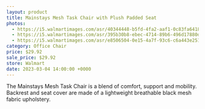 ```yaml
---
layout: product
title: Mainstays Mesh Task Chair with Plush Padded Seat
photos:
  - https://i5.walmartimages.com/asr/40344448-b5fd-4fa2-aaf1-0c83fa641862.885176268823d3d837373899fe7f508a.jpeg
  - https://i5.walmartimages.com/asr/395b30b8-ebec-4714-89b6-496d17880d50_2.97bf83e6f88d5cf74c1a633b6439a8fc.jpeg
  - https://i5.walmartimages.com/asr/e8506504-0e15-4a7f-93c6-c6a443e25128.be9c90d914b892e925c766da815e573c.jpeg
category: Office Chair
price: $29.92
sale_price: $29.92
store: Walmart
date: 2023-03-04 14:00:00 +0000
---
```


The Mainstays Mesh Task Chair is a blend of comfort, support and mobility. Backrest and seat cover are made of a lightweight breathable black mesh fabric upholstery.

